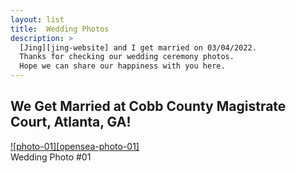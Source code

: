 ```yaml
---
layout: list
title:  Wedding Photos
description: >
  [Jing][jing-website] and I get married on 03/04/2022.
  Thanks for checking our wedding ceremony photos. 
  Hope we can share our happiness with you here.
---
```

## We Get Married at Cobb County Magistrate Court, Atlanta, GA!
  <a href="https://opensea.io/assets/0x495f947276749ce646f68ac8c248420045cb7b5e/88641939190327598168641774879033314236018224802234594312473918959862434234369">
    ![photo-01][opensea-photo-01]
  </a>
  <br>
  Wedding Photo #01


[jing-website]: https://jingtianis.github.io/

[opensea-photo-01-01]: https://lh3.googleusercontent.com/YbunjTqbreCsBLY2yXx2y1LZ4yMd0-aNmej1lh0zsqPAQ86z47Na5Z0l0ik7Vt4acCMaE36kK8PtT-2xMsnDPo8DhBTL-uUqorE_Tks=w600
